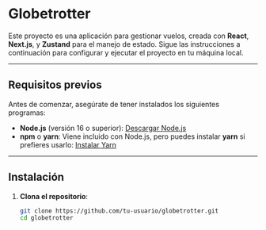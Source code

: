 # Globetrotter

Este proyecto es una aplicación para gestionar vuelos, creada con **React**, **Next.js**, y **Zustand** para el manejo de estado. Sigue las instrucciones a continuación para configurar y ejecutar el proyecto en tu máquina local.

---

## Requisitos previos

Antes de comenzar, asegúrate de tener instalados los siguientes programas:

- **Node.js** (versión 16 o superior): [Descargar Node.js](https://nodejs.org/)
- **npm** o **yarn**: Viene incluido con Node.js, pero puedes instalar **yarn** si prefieres usarlo: [Instalar Yarn](https://yarnpkg.com/)

---

## Instalación

1. **Clona el repositorio**:
   ```bash
   git clone https://github.com/tu-usuario/globetrotter.git
   cd globetrotter